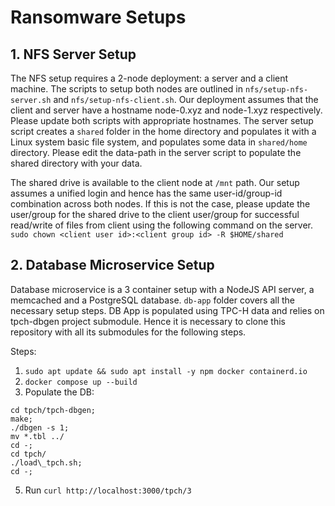 # Ransomware Setups

## 1. NFS Server Setup
The NFS setup requires a 2-node deployment: a server and a client machine. The scripts to setup both nodes are outlined in `nfs/setup-nfs-server.sh` and `nfs/setup-nfs-client.sh`. Our deployment assumes that the client and server have a hostname node-0.xyz and node-1.xyz respectively. Please update both scripts with appropriate hostnames.
The server setup script creates a `shared` folder in the home directory and populates it with a Linux system basic file system, and populates some data in `shared/home` directory. Please edit the data-path in the server script to populate the shared directory with your data.

The shared drive is available to the client node at `/mnt` path. Our setup assumes a unified login and hence has the same user-id/group-id combination across both nodes. If this is not the case, please update the user/group for the shared drive to the client user/group for successful read/write of files from client using the following command on the server.
`sudo chown <client user id>:<client group id> -R $HOME/shared`

## 2. Database Microservice Setup

Database microservice is a 3 container setup with a NodeJS API server, a memcached and a PostgreSQL database.
`db-app` folder covers all the necessary setup steps. DB App is populated using TPC-H data and relies on tpch-dbgen project submodule. Hence it is necessary to clone this repository with all its submodules for the following steps.

Steps:
1. `sudo apt update && sudo apt install -y npm docker containerd.io`
2. `docker compose up --build`
3. Populate the DB:
```
cd tpch/tpch-dbgen;
make;
./dbgen -s 1;
mv *.tbl ../
cd -;
cd tpch/
./load\_tpch.sh;
cd -;
```
5. Run `curl http://localhost:3000/tpch/3`
